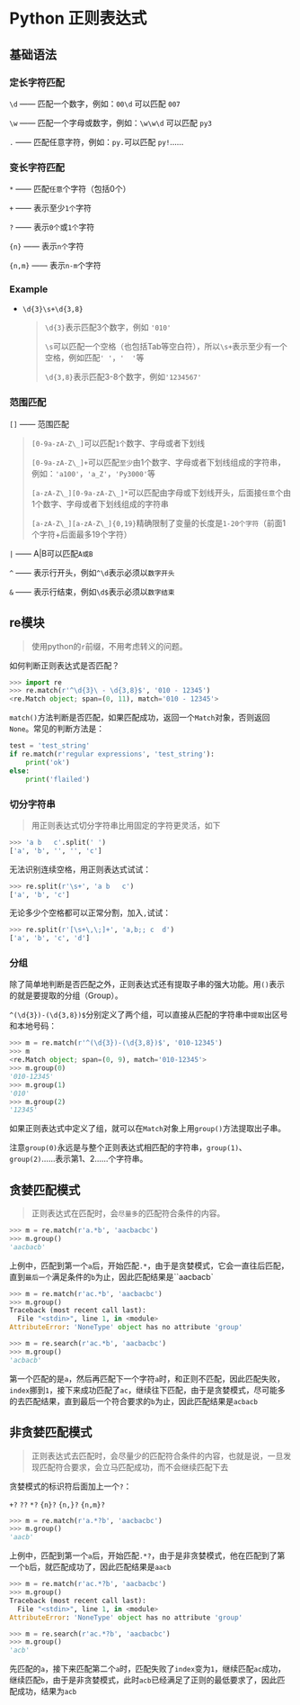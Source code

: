 # Python 正则表达式

## 基础语法

### 定长字符匹配



`\d`	——	匹配一个数字，例如：`00\d` 可以匹配 `007`

`\w`	——	匹配一个字母或数字，例如：`\w\w\d` 可以匹配 `py3`

`.`	  ——	匹配任意字符，例如：`py.`可以匹配 `py!`……



### 变长字符匹配

`*`			——	匹配`任意`个字符（包括0个）

`+`			——	表示至少`1个`字符

`?`			——	表示`0个`或`1个`字符

`{n}`		——	表示`n个`字符

`{n,m}`	——	表示`n-m`个字符



### Example

- `\d{3}\s+\d{3,8}`

  > `\d{3}`表示匹配3个数字，例如 `'010'`
  >
  > `\s`可以匹配一个空格（也包括Tab等空白符），所以`\s+`表示至少有一个空格，例如匹配`' '`，`'  '`等
  >
  > `\d{3,8}`表示匹配3-8个数字，例如`'1234567'`



### 范围匹配

`[]`      ——	范围匹配

> `[0-9a-zA-Z\_]`可以匹配`1个`数字、字母或者下划线
>
> `[0-9a-zA-Z\_]+`可以匹配`至少`由1个数字、字母或者下划线组成的字符串，例如：`'a100'`，`'a_Z'`，`'Py3000'`等
>
> `[a-zA-Z\_][0-9a-zA-Z\_]*`可以匹配由字母或下划线开头，后面接`任意`个由1个数字、字母或者下划线组成的字符串
>
> `[a-zA-Z\_][a-zA-Z\_]{0,19}`精确限制了变量的长度是`1-20个字符`（前面1个字符+后面最多19个字符）

`|`      ——	A|B可以匹配`A或B`

`^`      ——	表示行开头，例如`^\d`表示必须以`数字开头`

`&`      ——	表示行结束，例如`\d$`表示必须以`数字结束`



## re模块

> 使用python的`r`前缀，不用考虑转义的问题。

如何判断正则表达式是否匹配？

```python
>>> import re
>>> re.match(r'^\d{3}\ - \d{3,8}$', '010 - 12345')
<re.Match object; span=(0, 11), match='010 - 12345'>
```

`match()`方法判断是否匹配，如果匹配成功，返回一个`Match`对象，否则返回`None`。常见的判断方法是：

```python
test = 'test_string'
if re.match(r'regular expressions', 'test_string'):
    print('ok')
else:
    print('flailed')        
```



### 切分字符串

> 用正则表达式切分字符串比用固定的字符更灵活，如下

```python
>>> 'a b   c'.split(' ')
['a', 'b', '', '', 'c']
```

无法识别连续空格，用正则表达式试试：

```python
>>> re.split(r'\s+', 'a b   c')
['a', 'b', 'c']
```

无论多少个空格都可以正常分割，加入`,`试试：

```python
>>> re.split(r'[\s+\,\;]+', 'a,b;; c  d')
['a', 'b', 'c', 'd']
```



### 分组

除了简单地判断是否匹配之外，正则表达式还有提取子串的强大功能。用`()`表示的就是要提取的分组（Group）。

`^(\d{3})-(\d{3,8})$`分别定义了两个组，可以直接从匹配的字符串中`提取`出区号和本地号码：

```python
>>> m = re.match(r'^(\d{3})-(\d{3,8})$', '010-12345')
>>> m
<re.Match object; span=(0, 9), match='010-12345'>
>>> m.group(0)
'010-12345'
>>> m.group(1)
'010'
>>> m.group(2)
'12345'
```

如果正则表达式中定义了组，就可以在`Match`对象上用`group()`方法提取出子串。

注意`group(0)`永远是与整个正则表达式相匹配的字符串，`group(1)`、`group(2)`……表示第1、2……个字符串。



## 贪婪匹配模式

> 正则表达式在匹配时，会`尽量多`的匹配符合条件的内容。

```python
>>> m = re.match(r'a.*b', 'aacbacbc')
>>> m.group()
'aacbacb'
```

上例中，匹配到第一个`a`后，开始匹配`.*`，由于是贪婪模式，它会一直往后匹配，直到`最后一个`满足条件的`b`为止，因此匹配结果是``aacbacb`

```python
>>> m = re.match(r'ac.*b', 'aacbacbc')
>>> m.group()
Traceback (most recent call last):
  File "<stdin>", line 1, in <module>
AttributeError: 'NoneType' object has no attribute 'group'

>>> m = re.search(r'ac.*b', 'aacbacbc')
>>> m.group()
'acbacb'
```

第一个匹配的是`a`，然后再匹配下一个字符`a`时，和正则不匹配，因此匹配失败，`index`挪到`1`，接下来成功匹配了`ac`，继续往下匹配，由于是贪婪模式，尽可能多的去匹配结果，直到最后一个符合要求的`b`为止，因此匹配结果是`acbacb`



## 非贪婪匹配模式

> 正则表达式去匹配时，会尽量少的匹配符合条件的内容，也就是说，一旦发现匹配符合要求，会立马匹配成功，而不会继续匹配下去

贪婪模式的标识符后面加上一个`?`：

`+?` `??` `*?` `{n}?` `{n,}?` `{n,m}?`

```python
>>> m = re.match(r'a.*?b', 'aacbacbc')
>>> m.group()
'aacb'
```

上例中，匹配到第一个`a`后，开始匹配`.*?`，由于是非贪婪模式，他在匹配到了第一个`b`后，就匹配成功了，因此匹配结果是`aacb`

```python
>>> m = re.match(r'ac.*?b', 'aacbacbc')
>>> m.group()
Traceback (most recent call last):
  File "<stdin>", line 1, in <module>
AttributeError: 'NoneType' object has no attribute 'group'

>>> m = re.search(r'ac.*?b', 'aacbacbc')
>>> m.group()
'acb'
```

先匹配的`a`，接下来匹配第二个`a`时，匹配失败了`index`变为`1`，继续匹配`ac`成功，继续匹配`b`，由于是非贪婪模式，此时`acb`已经满足了正则的最低要求了，因此匹配成功，结果为`acb`



